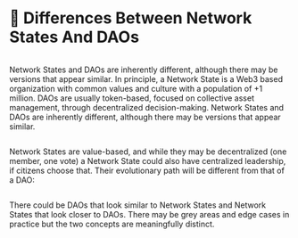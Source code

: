 # 🔘 Differences Between Network States And DAOs

<figure><img src="https://lh3.googleusercontent.com/aa2UwE6oQqEQsaXZnOKuhC6E3slqau5a3M2gmfz5yIntzxZHImy9-XcbIOyEzU2fPX4tlY28BxfjfJ-xIYmlnR4Bjtmy9xbG1HFj_tsBUWGsuxyle80O4-xehMYor03ggQievcLNavbVHgtlp_eplMU0KML-i0cPTtj0gvz9PpJPLevTW8Q0Jp36qSEY2w" alt=""><figcaption></figcaption></figure>

Network States and DAOs are inherently different, although there may be versions that appear similar. In principle, a Network State is a Web3 based organization with common values and culture with a population of +1 million. DAOs are usually token-based, focused on collective asset management, through decentralized decision-making. Network States and DAOs are inherently different, although there may be versions that appear similar.

<figure><img src="https://lh6.googleusercontent.com/sgHSbDc_WdTDoRUKYiCuNTbNy8Q2g8Y0Hpzh-HeidbfCjnaiepTTmlUuQWPRERJL3CfJNzen3pdRcD9fXwk4RAtTWZ_BPq_SWkC7Yr-OmnW8v9Cp4vBiArub9PmyRdDuagOjvmNSgMCcg5yQY2JzbGumHrlRZzwamJionPBJXljCcLGp8n3XFjeWZEcSLw" alt=""><figcaption></figcaption></figure>

Network States are value-based, and while they may be decentralized (one member, one vote) a Network State could also have centralized leadership, if citizens choose that. Their evolutionary path will be different from that of a DAO:

<figure><img src="https://lh3.googleusercontent.com/sDArckOd9IdD-oOGK9lvENrGahIYBmc8nlQztYHCPvmTMv4CSyt4_IY15v0qrMYkzDZ31raLkCkApT-t0P_4HNbvESv5_5t5bmxhJPtQgFqsqDuUjF0GeBWkmysj9z8vYNvDuXAe-E04hdJMcbIGAeLsq7qJwDHTwWWyspPOwAU5W3Uj9GkRvH4MOJWAHw" alt=""><figcaption></figcaption></figure>

There could be DAOs that look similar to Network States and Network States that look closer to DAOs. There may be grey areas and edge cases in practice but the two concepts are meaningfully distinct.

